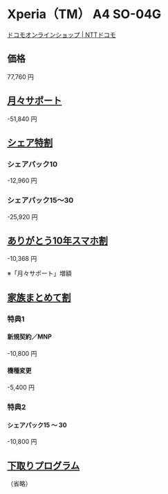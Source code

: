 Xperia（TM） A4 SO-04G
======================

[ドコモオンラインショップ | NTTドコモ](https://www.mydocomo.com/onlineshop/products/smart_phone/SO04G.html)

価格
----
77,760 円

[月々サポート]()
------------
-51,840 円

[シェア特割](https://www.mydocomo.com/onlineshop/campaign/campaign_detail.html?campaign_code=share_tokuwari)
----------
### シェアパック10
-12,960 円
### シェアパック15～30
-25,920 円

[ありがとう10年スマホ割](https://www.mydocomo.com/onlineshop/campaign/campaign_detail.html?campaign_code=arigato)
----------------------
-10,368 円

※「月々サポート」増額

[家族まとめて割](https://www.mydocomo.com/onlineshop/campaign/campaign_detail.html?campaign_code=family_matometewari)
--------------
### 特典1
#### 新規契約／MNP 
-10,800 円
#### 機種変更 
-5,400 円
### 特典2
#### シェアパック15 ～ 30
-10,800 円

[下取りプログラム](https://www.mydocomo.com/onlineshop/campaign/campaign_detail.html?campaign_code=shitadori)
----------------
（省略）
